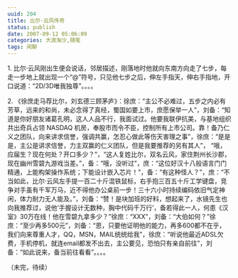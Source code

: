 ```yaml
---
uuid: 204
title: 比尔·云风传奇
status: publish
date: 2007-09-12 05:06:09
categories: 大浪淘沙,随笔
tags: 闲聊
---
```

1\. 比尔·云风刚出生便会说话，邻居描述，刚落地时他就向东南方向走了七步，每走一步地上就出现一个“@”符号，只见他七步之后，伸左手指天，伸右手指地，开口说道：“2D/3D唯我独尊”。。。。 

2\. 《徐庶走马荐比尔，刘玄德三顾茅庐》：徐庶：“主公不必难过，五步之内必有芳草，远来的和尚，未必念得了真经，蜀国如要上市，庶愿保举一人”，刘备：“知道是你好朋友诸葛孔明，这人人品不行，我面试过。他要我联伊抗美，与基地组织共出奇兵占领 NASDAQ 机房，奉股市而令不臣，控制所有上市公司。靠！备乃仁义之团队，向来讲求信誉，强调共赢，怎忍心做此等伤天害理之事”，徐庶：“是是是，主公是讲求信誉，力主双赢的仁义团队，但是我要推荐的另有其人”， “哦，应届生？现在何处？开口多少？”，“这人复姓比尔，双名云风，家住荆州长沙郡，现在幽州雪碧九游戏当差。”，备：“哦，没听过”，庶：“这位好汉十八般语言门门精通，上能构架操作系统；下能设计嵌入芯片！”，备：“有这种怪人？”，庶：“不当如此，比尔·云风左手提一百二十斤混铁鼠标，右手抱三百五十斤工学键盘，竞争对手虽有千军万马，近不得他办公桌前一步！三十六小时持续编码依旧气定神闲，体力耐力无人能及。”，刘备：“赞！是块加班的好料，想起来了，水镜先生也向我推荐过，说他‘手握设计无数种，胸中代码千万行’，备若得此一人，何患《汉室》30万在线！他在雪碧九拿多少？”徐庶：“XXX”，刘备：“大伯如何？”徐庶：“至少再多500元”，刘备：“恩，只要他证明他的能力，再多600都不在乎，我们向来尊重人才，QQ，MSN，MAIL统统给我”，徐庶：“听说他最近ADSL欠费，手机停机，就连email都发不出去，主公要见，恐怕只有亲自前往”，刘备：“如此说来，备当前往看看”。。。。 

（未完，待续）
